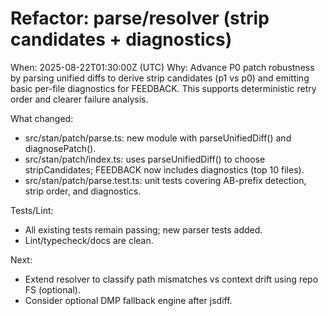 # Refactor: parse/resolver (strip candidates + diagnostics)

When: 2025-08-22T01:30:00Z (UTC)
Why: Advance P0 patch robustness by parsing unified diffs to derive strip candidates (p1 vs p0) and emitting basic per-file diagnostics for FEEDBACK. This supports deterministic retry order and clearer failure analysis.

What changed:
- src/stan/patch/parse.ts: new module with parseUnifiedDiff() and diagnosePatch().
- src/stan/patch/index.ts: uses parseUnifiedDiff() to choose stripCandidates; FEEDBACK now includes diagnostics (top 10 files).
- src/stan/patch/parse.test.ts: unit tests covering AB-prefix detection, strip order, and diagnostics.

Tests/Lint:
- All existing tests remain passing; new parser tests added.
- Lint/typecheck/docs are clean.

Next:
- Extend resolver to classify path mismatches vs context drift using repo FS (optional).
- Consider optional DMP fallback engine after jsdiff.
